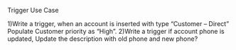 Trigger Use Case


1)Write a trigger, when an account is inserted with type “Customer – Direct” Populate Customer priority as “High”. 
2)Write a trigger if account phone is updated, Update the description with old phone and new phone?
